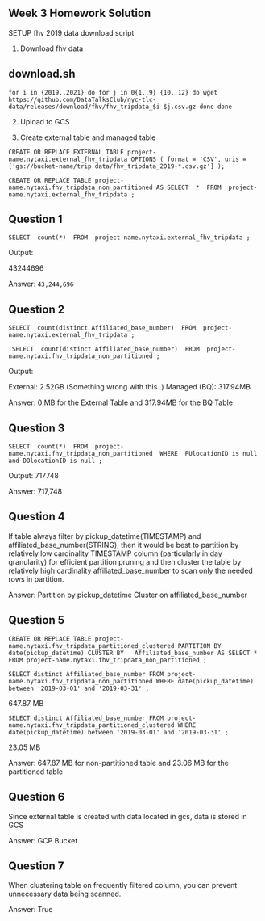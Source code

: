 ## Week 3 Homework Solution

SETUP
fhv 2019 data download script

1. Download fhv data

## download.sh

`for i in {2019..2021}
do
    for j in 0{1..9} {10..12}
    do
        wget https://github.com/DataTalksClub/nyc-tlc-data/releases/download/fhv/fhv_tripdata_$i-$j.csv.gz
    done
done`

2. Upload to GCS

3. Create external table and managed table

`CREATE OR REPLACE EXTERNAL TABLE project-name.nytaxi.external_fhv_tripdata OPTIONS (
  format = 'CSV',
  uris = ['gs://bucket-name/trip data/fhv_tripdata_2019-*.csv.gz']
);`

`CREATE OR REPLACE TABLE project-name.nytaxi.fhv_tripdata_non_partitioned AS
SELECT 
    * 
FROM 
    project-name.nytaxi.external_fhv_tripdata
;`

## Question 1

`SELECT 
    count(*) 
FROM 
    project-name.nytaxi.external_fhv_tripdata
;`

Output:

43244696

Answer: `43,244,696`

## Question 2

`SELECT 
    count(distinct Affiliated_base_number) 
FROM 
    project-name.nytaxi.external_fhv_tripdata
;
`

`
SELECT 
    count(distinct Affiliated_base_number) 
FROM 
    project-name.nytaxi.fhv_tripdata_non_partitioned
;`

Output:

External: 2.52GB (Something wrong with this..)
Managed (BQ): 317.94MB

Answer: 0 MB for the External Table and 317.94MB for the BQ Table

## Question 3

`SELECT 
    count(*) 
FROM 
    project-name.nytaxi.fhv_tripdata_non_partitioned 
WHERE 
    PUlocationID is null and DOlocationID is null
;`

Output: 717748

Answer: 717,748

## Question 4

If table always filter by pickup_datetime(TIMESTAMP) and affiliated_base_number(STRING),
then it would be best to partition by relatively low cardinality TIMESTAMP column (particularly in day granularity)
for efficient partition pruning and then cluster the table by relatively high cardinality affiliated_base_number to scan only the needed rows in partition.

Answer: Partition by pickup_datetime Cluster on affiliated_base_number

## Question 5

`CREATE OR REPLACE TABLE project-name.nytaxi.fhv_tripdata_partitioned_clustered
PARTITION BY
date(pickup_datetime)
CLUSTER BY  
 Affiliated_base_number
AS
SELECT
    *
FROM
  project-name.nytaxi.fhv_tripdata_non_partitioned
  ;
 `

`SELECT
  distinct Affiliated_base_number
FROM
  project-name.nytaxi.fhv_tripdata_non_partitioned
WHERE
  date(pickup_datetime) between '2019-03-01' and '2019-03-31'
;
`

647.87 MB

`SELECT
  distinct Affiliated_base_number
FROM
  project-name.nytaxi.fhv_tripdata_partitioned_clustered
WHERE
  date(pickup_datetime) between '2019-03-01' and '2019-03-31'
;
`

23.05 MB

Answer: 647.87 MB for non-partitioned table and 23.06 MB for the partitioned table

## Question 6

Since external table is created with data located in gcs, data is stored in GCS

Answer: GCP Bucket

## Question 7

When clustering table on frequently filtered column, you can prevent unnecessary data being scanned.

Answer: True
